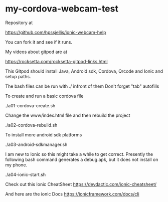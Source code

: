 # my-cordova-webcam-test


Repository at 

https://github.com/hpssjellis/ionic-webcam-help

You can fork it and see if it runs.

My videos about gitpod are at

https://rocksetta.com/rocksetta-gitpod-links.html




This Gitpod should install Java, Android sdk, Cordova, Qrcode and Ionic and setup paths.

The bash files can be run with ./ infront of them Don't forget "tab" autofills


To create and run a basic cordova file 

./a01-cordova-create.sh    


Change the www/index.html file and then rebuild the project

./a02-cordova-rebuild.sh

To install more android sdk platforms 

./a03-android-sdkmanager.sh



I am new to Ionic so this might take a while to get correct. Presently the following bash command generates a debug.apk, but it does not install on my phone.

./a04-ionic-start.sh


Check out this Ionic CheatSheet
https://devdactic.com/ionic-cheatsheet/


And here are the ionic Docs
https://ionicframework.com/docs/cli




